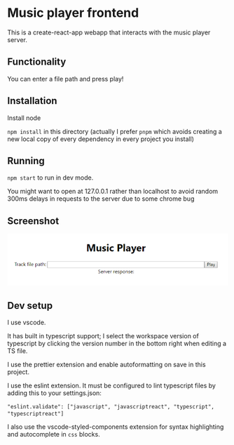 # Music player frontend

This is a create-react-app webapp that interacts with the music player server.

## Functionality

You can enter a file path and press play!

## Installation

Install node

`npm install` in this directory (actually I prefer `pnpm` which avoids creating a new local copy of every dependency in every project you install)

## Running

`npm start` to run in dev mode.

You might want to open at 127.0.0.1 rather than localhost to avoid random 300ms delays in requests to the server due to
some chrome bug

## Screenshot

![screenshot](screenshot.png)

## Dev setup

I use vscode.

It has built in typescript support; I select the workspace version of typescript by clicking the version number in the bottom right when editing a TS file.

I use the prettier extension and enable autoformatting on save in this project.

I use the eslint extension. It must be configured to lint typescript files by adding this to your settings.json:

    "eslint.validate": ["javascript", "javascriptreact", "typescript", "typescriptreact"]

I also use the vscode-styled-components extension for syntax highlighting and autocomplete in `css` blocks.
